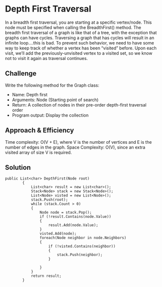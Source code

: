 # Depth First Traversal
In a breadth first traversal, you are starting at a specific vertex/node. This node must be specified when calling the BreadthFirst() method. The breadth first traversal of a graph is like that of a tree, with the exception that graphs can have cycles. Traversing a graph that has cycles will result in an infinite loop….this is bad. To prevent such behavior, we need to have some way to keep track of whether a vertex has been “visited” before. Upon each visit, we’ll add the previously-unvisited vertex to a visited set, so we know not to visit it again as traversal continues.

## Challenge
Write the following method for the Graph class:

- Name: Depth first
- Arguments: Node (Starting point of search)
- Return: A collection of nodes in their pre-order depth-first traversal order
- Program output: Display the collection

## Approach & Efficiency
Time complexity: O(V + E), where V is the number of vertices and E is the number of edges in the graph.
Space Complexity: O(V), since an extra visited array of size V is required.

## Solution
```
public List<char> DepthFirst(Node root)
        {
            List<char> result = new List<char>();
            Stack<Node> stack = new Stack<Node>();
            List<Node> visted = new List<Node>();
            stack.Push(root);
            while (stack.Count > 0)
            {
                Node node = stack.Pop();    
                if (!result.Contains(node.Value))
                {
                    result.Add(node.Value);
                }
                visted.Add(node);
                foreach(Node neighbor in node.Neighbors)
                {
                    if (!visted.Contains(neighbor))
                    {
                        stack.Push(neighbor);
                    }
                    
                }
            }
            return result;
        }
```